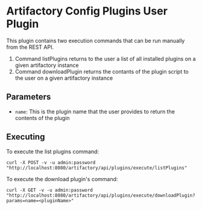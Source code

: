 Artifactory Config Plugins User Plugin
=====================================

This plugin contains two execution commands that can be run manually from the REST API.

1. Command listPlugins returns to the user a list of all installed plugins on
   a given artifactory instance
2. Command downloadPlugin returns the contants of the plugin script to the user
   on a given artifactory instance

Parameters
----------

- `name`: This is the plugin name that the user provides to return the contents
  of the plugin

Executing
---------

To execute the list plugins command:

`curl -X POST -v -u admin:password "http://localhost:8080/artifactory/api/plugins/execute/listPlugins"`

To execute the download plugin's command:

`curl -X GET -v -u admin:password "http://localhost:8080/artifactory/api/plugins/execute/downloadPlugin?params=name=<pluginName>"`
